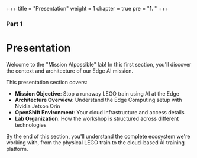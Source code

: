 +++
title = "Presentation"
weight = 1
chapter = true
pre = "<b>1. </b>"
+++

### Part 1

# Presentation

Welcome to the "Mission AIpossible" lab! In this first section, you'll discover the context and architecture of our Edge AI mission.

This presentation section covers:
- **Mission Objective**: Stop a runaway LEGO train using AI at the Edge
- **Architecture Overview**: Understand the Edge Computing setup with Nvidia Jetson Orin
- **OpenShift Environment**: Your cloud infrastructure and access details
- **Lab Organization**: How the workshop is structured across different technologies

By the end of this section, you'll understand the complete ecosystem we're working with, from the physical LEGO train to the cloud-based AI training platform.
